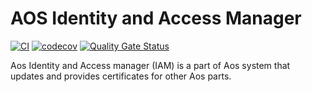 
# AOS Identity and Access Manager

[![CI](https://github.com/aoscloud/aos_iamanager/workflows/CI/badge.svg)](https://github.com/aoscloud/aos_iamanager/ctions?query=workflow%3ACI)
[![codecov](https://codecov.io/gh/aoscloud/aos_iamanager/branch/main/graph/badge.svg?token=kymDqc6crL)](https://codecov.io/gh/aoscloud/aos_iamanager)
[![Quality Gate Status](https://sonarcloud.io/api/project_badges/measure?project=aoscloud_aos_iamanager&metric=alert_status)](https://sonarcloud.io/summary/new_code?id=aoscloud_aos_iamanager)

Aos Identity and Access manager (IAM) is a part of Aos system that updates and provides certificates for other Aos parts.
